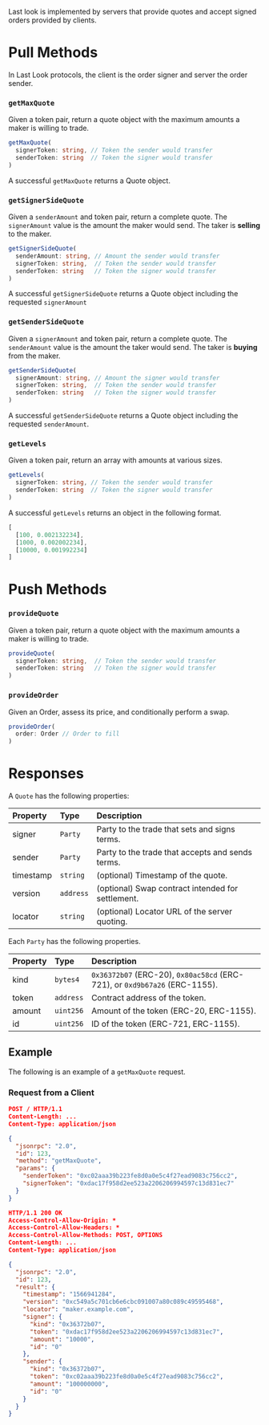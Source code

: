 Last look is implemented by servers that provide quotes and accept signed orders provided by clients.

# Pull Methods

In Last Look protocols, the client is the order signer and server the order sender.

### `getMaxQuote`

Given a token pair, return a quote object with the maximum amounts a maker is willing to trade.

```TypeScript
getMaxQuote(
  signerToken: string, // Token the sender would transfer
  senderToken: string  // Token the signer would transfer
)
```

A successful `getMaxQuote` returns a Quote object.

### `getSignerSideQuote`

Given a `senderAmount` and token pair, return a complete quote. The `signerAmount` value is the amount the maker would send. The taker is **selling** to the maker.

```TypeScript
getSignerSideQuote(
  senderAmount: string, // Amount the sender would transfer
  signerToken: string,  // Token the sender would transfer
  senderToken: string   // Token the signer would transfer
)
```

A successful `getSignerSideQuote` returns a Quote object including the requested `signerAmount`

### `getSenderSideQuote`

Given a `signerAmount` and token pair, return a complete quote. The `senderAmount` value is the amount the taker would send. The taker is **buying** from the maker.

```TypeScript
getSenderSideQuote(
  signerAmount: string, // Amount the signer would transfer
  signerToken: string,  // Token the sender would transfer
  senderToken: string   // Token the signer would transfer
)
```

A successful `getSenderSideQuote` returns a Quote object including the requested `senderAmount`.

### `getLevels`

Given a token pair, return an array with amounts at various sizes.

```TypeScript
getLevels(
  signerToken: string, // Token the sender would transfer
  senderToken: string  // Token the signer would transfer
)
```

A successful `getLevels` returns an object in the following format.

```TypeScript
[
  [100, 0.002132234],
  [1000, 0.002002234],
  [10000, 0.001992234]
]
```

# Push Methods

### `provideQuote`

Given a token pair, return a quote object with the maximum amounts a maker is willing to trade.

```TypeScript
provideQuote(
  signerToken: string,  // Token the sender would transfer
  senderToken: string   // Token the signer would transfer
)
```

### `provideOrder`

Given an Order, assess its price, and conditionally perform a swap.

```TypeScript
provideOrder(
  order: Order // Order to fill
)
```

# Responses

A `Quote` has the following properties:

| Property  | Type      | Description                                       |
| :-------- | :-------- | :------------------------------------------------ |
| signer    | `Party`   | Party to the trade that sets and signs terms.     |
| sender    | `Party`   | Party to the trade that accepts and sends terms.  |
| timestamp | `string`  | (optional) Timestamp of the quote.                |
| version   | `address` | (optional) Swap contract intended for settlement. |
| locator   | `string`  | (optional) Locator URL of the server quoting.     |

Each `Party` has the following properties.

| Property | Type      | Description                                                                |
| :------- | :-------- | :------------------------------------------------------------------------- |
| kind     | `bytes4`  | `0x36372b07` (ERC-20), `0x80ac58cd` (ERC-721), or `0xd9b67a26` (ERC-1155). |
| token    | `address` | Contract address of the token.                                             |
| amount   | `uint256` | Amount of the token (ERC-20, ERC-1155).                                    |
| id       | `uint256` | ID of the token (ERC-721, ERC-1155).                                       |

## Example

The following is an example of a `getMaxQuote` request.

### Request from a Client

```json
POST / HTTP/1.1
Content-Length: ...
Content-Type: application/json

{
  "jsonrpc": "2.0",
  "id": 123,
  "method": "getMaxQuote",
  "params": {
    "senderToken": "0xc02aaa39b223fe8d0a0e5c4f27ead9083c756cc2",
    "signerToken": "0xdac17f958d2ee523a2206206994597c13d831ec7"
  }
}
```

```json
HTTP/1.1 200 OK
Access-Control-Allow-Origin: *
Access-Control-Allow-Headers: *
Access-Control-Allow-Methods: POST, OPTIONS
Content-Length: ...
Content-Type: application/json

{
  "jsonrpc": "2.0",
  "id": 123,
  "result": {
    "timestamp": "1566941284",
    "version": "0xc549a5c701cb6e6cbc091007a80c089c49595468",
    "locator": "maker.example.com",
    "signer": {
      "kind": "0x36372b07",
      "token": "0xdac17f958d2ee523a2206206994597c13d831ec7",
      "amount": "10000",
      "id": "0"
    },
    "sender": {
      "kind": "0x36372b07",
      "token": "0xc02aaa39b223fe8d0a0e5c4f27ead9083c756cc2",
      "amount": "100000000",
      "id": "0"
    }
  }
}
```
